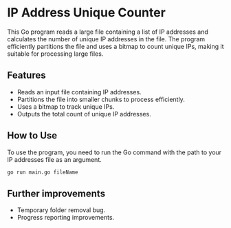 # IP Address Unique Counter

This Go program reads a large file containing a list of IP addresses and calculates the number of unique IP addresses in the file. The program efficiently partitions the file and uses a bitmap to count unique IPs, making it suitable for processing large files.

## Features

- Reads an input file containing IP addresses.
- Partitions the file into smaller chunks to process efficiently.
- Uses a bitmap to track unique IPs.
- Outputs the total count of unique IP addresses.

## How to Use

To use the program, you need to run the Go command with the path to your IP addresses file as an argument. 

```bash
go run main.go fileName
```

## Further improvements
- Temporary folder removal bug.
- Progress reporting improvements.
